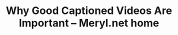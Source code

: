---
layout: bookmark
title: Why Good Captioned Videos Are Important – Meryl.net home
tags:
  - Bookmarks
  - Accessibility
created: '2024-05-01T22:03:02.079Z'
link: https://meryl.net/why-captioned-videos-are-important/
id: 778865848
excerpt: >-
  When captioning videos, you not only make your videos accessible but also
  expand your reach. But captioned videos won't matter if they're not good.
image: >-
  https://meryl.net/wp-content/uploads/2019/10/side-by-side-captioned-videos-still.jpg
---